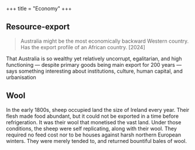 +++
title = "Economy"
+++

## Resource-export
> Australia might be the most economically backward Western country. Has the export profile of an African country. [2024]

That Australia is so wealthy yet relatively uncorrupt, egalitarian, and high functioning — despite primary goods being main export for 200 years — says something interesting about institutions, culture, human capital, and urbanisation


## Wool
In the early 1800s, sheep occupied land the size of Ireland every year. Their flesh made food abundant, but it could not be exported in a time before refrigeration. It was their wool that monetised the vast land. Under those conditions, the sheep were self replicating, along with their wool. They required no feed cost nor to be houses against harsh northern European winters. They were merely tended to, and returned bountiful bales of wool.
